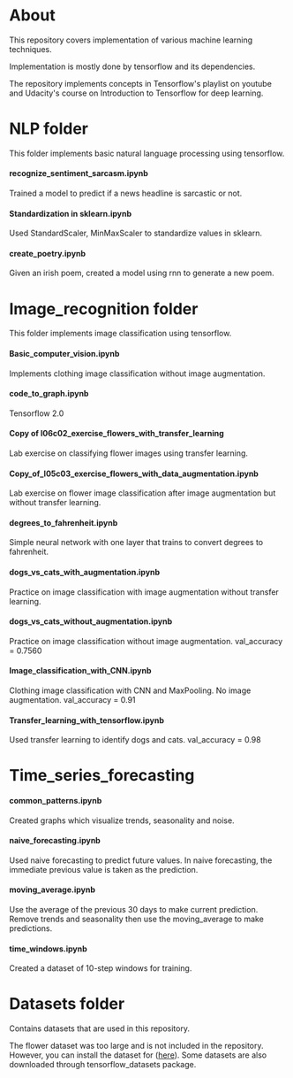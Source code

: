 # About

This repository covers implementation of various machine learning techniques. 

Implementation is mostly done by tensorflow and its dependencies.

The repository implements concepts in Tensorflow's playlist on youtube and Udacity's course on Introduction to Tensorflow for deep learning.



# NLP folder

This folder implements basic natural language processing using tensorflow.
 
#### recognize_sentiment_sarcasm.ipynb

Trained a model to predict if a news headline is sarcastic or not.

#### Standardization in sklearn.ipynb

Used StandardScaler, MinMaxScaler to standardize values in sklearn.

#### create_poetry.ipynb

Given an irish poem, created a model using rnn to generate a new poem.



# Image_recognition folder

This folder implements image classification using tensorflow.

#### Basic_computer_vision.ipynb

Implements clothing image classification without image augmentation.

#### code_to_graph.ipynb

Tensorflow 2.0

#### Copy of l06c02_exercise_flowers_with_transfer_learning

Lab exercise on classifying flower images using transfer learning.

#### Copy_of_l05c03_exercise_flowers_with_data_augmentation.ipynb

Lab exercise on flower image classification after image augmentation but without transfer learning.

#### degrees_to_fahrenheit.ipynb

Simple neural network with one layer that trains to convert degrees to fahrenheit.

#### dogs_vs_cats_with_augmentation.ipynb

Practice on image classification with image augmentation without transfer learning.

#### dogs_vs_cats_without_augmentation.ipynb

Practice on image classification without image augmentation.
val_accuracy = 0.7560

#### Image_classification_with_CNN.ipynb

Clothing image classification with CNN and MaxPooling. No image augmentation.
val_accuracy = 0.91

#### Transfer_learning_with_tensorflow.ipynb

Used transfer learning to identify dogs and cats.
val_accuracy = 0.98


# Time_series_forecasting

#### common_patterns.ipynb

Created graphs which visualize trends, seasonality and noise.

#### naive_forecasting.ipynb

Used naive forecasting to predict future values. In naive forecasting, the immediate previous value is taken as the prediction.

#### moving_average.ipynb

Use the average of the previous 30 days to make current prediction. Remove trends and seasonality then use the moving_average to make predictions.

#### time_windows.ipynb

Created a dataset of 10-step windows for training.



# Datasets folder

Contains datasets that are used in this repository. 

The flower dataset was too large and is not included in the repository. However, you can install the dataset for ([here](https://s3.amazonaws.com/content.udacity-data.com/nd089/flower_data.tar.gz)). Some datasets are also downloaded through tensorflow_datasets package.

